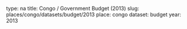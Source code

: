 type: na
title: Congo / Government Budget (2013)
slug: places/congo/datasets/budget/2013
place: congo
dataset: budget
year: 2013
